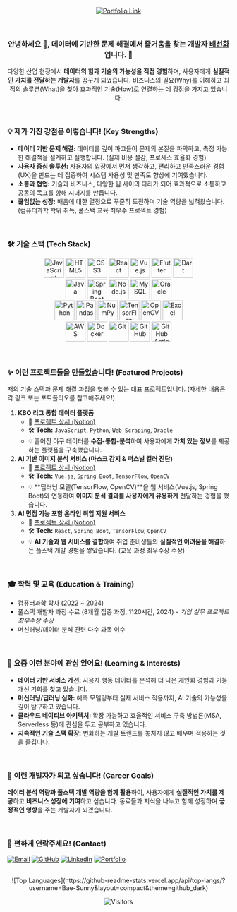 <div align="center">

[![Portfolio Link](https://img.shields.io/badge/Portfolio-View%20My%20Work-blue?style=for-the-badge&logo=laptop&logoColor=white)](https://bae-sunny.github.io/)

</div>

<br>

<div align="center">

### 안녕하세요 👋, 데이터에 기반한 문제 해결에서 즐거움을 찾는 개발자 [**배선화**](https://github.com/Bae-Sunny)입니다. 🌱

다양한 산업 현장에서 **데이터의 힘과 기술의 가능성을 직접 경험**하며, 사용자에게 **실질적인 가치를 전달하는 개발자**를 꿈꾸게 되었습니다. 비즈니스의 필요(Why)를 이해하고 최적의 솔루션(What)을 찾아 효과적인 기술(How)로 연결하는 데 강점을 가지고 있습니다.

</div>

<br>

### 💡 제가 가진 강점은 이렇습니다! (Key Strengths)

*   **데이터 기반 문제 해결:** 데이터를 깊이 파고들어 문제의 본질을 파악하고, 측정 가능한 해결책을 설계하고 실행합니다. (실제 비용 절감, 프로세스 효율화 경험)
*   **사용자 중심 솔루션:** 사용자의 입장에서 먼저 생각하고, 편리하고 만족스러운 경험(UX)을 만드는 데 집중하여 시스템 사용성 및 만족도 향상에 기여했습니다.
*   **소통과 협업:** 기술과 비즈니스, 다양한 팀 사이의 다리가 되어 효과적으로 소통하고 공동의 목표를 향해 시너지를 만듭니다.
*   **끊임없는 성장:** 배움에 대한 열정으로 꾸준히 도전하며 기술 역량을 넓혀왔습니다. (컴퓨터과학 학위 취득, 풀스택 교육 최우수 프로젝트 경험)

<br>

### 🛠️ 기술 스택 (Tech Stack)

<p align="center">
    <!-- Frontend -->
    <img src="https://skillicons.dev/icons?i=javascript" alt="JavaScript" title="JavaScript" width="45">
    <img src="https://skillicons.dev/icons?i=html" alt="HTML5" title="HTML5" width="45">
    <img src="https://skillicons.dev/icons?i=css" alt="CSS3" title="CSS3" width="45">
    <img src="https://skillicons.dev/icons?i=react" alt="React" title="React" width="45">
    <img src="https://skillicons.dev/icons?i=vuejs" alt="Vue.js" title="Vue.js" width="45">
    <img src="https://skillicons.dev/icons?i=flutter" alt="Flutter" title="Flutter" width="45">
    <img src="https://skillicons.dev/icons?i=dart" alt="Dart" title="Dart" width="45">
    <br>
    <!-- Backend -->
    <img src="https://skillicons.dev/icons?i=java" alt="Java" title="Java" width="45">
    <img src="https://skillicons.dev/icons?i=spring" alt="Spring Boot" title="Spring Boot" width="45">
    <img src="https://skillicons.dev/icons?i=nodejs" alt="Node.js" title="Node.js" width="45">
    <img src="https://skillicons.dev/icons?i=mysql" alt="MySQL" title="MySQL" width="45">
    <img src="https://img.shields.io/badge/Oracle-F80000?style=flat-square&logo=oracle&logoColor=white" alt="Oracle" title="Oracle" height="45">
    <br>
    <!-- Data & AI -->
    <img src="https://skillicons.dev/icons?i=python" alt="Python" title="Python" width="45">
    <img src="https://img.shields.io/badge/Pandas-150458?style=flat-square&logo=pandas&logoColor=white" alt="Pandas" title="Pandas" height="45">
    <img src="https://img.shields.io/badge/NumPy-013243?style=flat-square&logo=numpy&logoColor=white" alt="NumPy" title="NumPy" height="45">
    <img src="https://skillicons.dev/icons?i=tensorflow" alt="TensorFlow" title="TensorFlow" width="45">
    <img src="https://skillicons.dev/icons?i=opencv" alt="OpenCV" title="OpenCV" width="45">
    <img src="https://img.shields.io/badge/Excel-217346?style=flat-square&logo=microsoftexcel&logoColor=white" alt="Excel" title="Excel (Data Analysis)" height="45">
    <br>
    <!-- DevOps & Collaboration -->
    <img src="https://skillicons.dev/icons?i=aws" alt="AWS" title="AWS" width="45">
    <img src="https://skillicons.dev/icons?i=docker" alt="Docker" title="Docker" width="45">
    <img src="https://skillicons.dev/icons?i=git" alt="Git" title="Git" width="45">
    <img src="https://skillicons.dev/icons?i=github" alt="GitHub" title="GitHub" width="45">
    <img src="https://skillicons.dev/icons?i=githubactions" alt="GitHub Actions" title="GitHub Actions" width="45">
</p>

<br>

### ✨ 이런 프로젝트들을 만들었습니다! (Featured Projects)

저의 기술 스택과 문제 해결 과정을 엿볼 수 있는 대표 프로젝트입니다. (자세한 내용은 각 링크 또는 포트폴리오를 참고해주세요!)

1.  **KBO 리그 통합 데이터 플랫폼**
    *   🔗 [프로젝트 상세 (Notion)](https://scandalous-lady-ca4.notion.site/4818ecc4ff1a4744b10b00b0b6f0a9a3?pvs=4)
    *   🛠️ **Tech:** `JavaScript`, `Python`, `Web Scraping`, `Oracle`
    *   💡 흩어진 야구 데이터를 **수집-통합-분석**하여 사용자에게 **가치 있는 정보**를 제공하는 플랫폼을 구축했습니다.
2.  **AI 기반 이미지 분석 서비스 (마스크 감지 & 퍼스널 컬러 진단)**
    *   🔗 [프로젝트 상세 (Notion)](https://scandalous-lady-ca4.notion.site/AI-c8520be1e0a44c8b82c79be1d9e3c346?pvs=4)
    *   🛠️ **Tech:** `Vue.js`, `Spring Boot`, `TensorFlow`, `OpenCV`
    *   💡 **딥러닝 모델(TensorFlow, OpenCV)**을 웹 서비스(Vue.js, Spring Boot)와 연동하여 **이미지 분석 결과를 사용자에게 유용하게** 전달하는 경험을 했습니다.
3.  **AI 면접 기능 포함 온라인 취업 지원 서비스**
    *   🔗 [프로젝트 상세 (Notion)](https://scandalous-lady-ca4.notion.site/e638492c79bc423eadad200877af0c9d?pvs=4)
    *   🛠️ **Tech:** `React`, `Spring Boot`, `TensorFlow`, `OpenCV`
    *   💡 **AI 기술과 웹 서비스를 결합**하여 취업 준비생들의 **실질적인 어려움을 해결**하는 풀스택 개발 경험을 쌓았습니다. (교육 과정 최우수상 수상)

<br>

### 🎓 학력 및 교육 (Education & Training)

*   컴퓨터과학 학사 (2022 ~ 2024)
*   풀스택 개발자 과정 수료 (8개월 집중 과정, 1120시간, 2024) - *기업 실무 프로젝트 최우수상 수상*
*   머신러닝/데이터 분석 관련 다수 과목 이수

<br>

### 🌱 요즘 이런 분야에 관심 있어요! (Learning & Interests)

*   **데이터 기반 서비스 개선:** 사용자 행동 데이터를 분석해 더 나은 개인화 경험과 기능 개선 기회를 찾고 있습니다.
*   **머신러닝/딥러닝 심화:** 예측 모델링부터 실제 서비스 적용까지, AI 기술의 가능성을 깊이 탐구하고 있습니다.
*   **클라우드 네이티브 아키텍처:** 확장 가능하고 효율적인 서비스 구축 방법론(MSA, Serverless 등)에 관심을 두고 공부하고 있습니다.
*   **지속적인 기술 스택 확장:** 변화하는 개발 트렌드를 놓치지 않고 배우며 적용하는 것을 즐깁니다.

<br>

### 🚀 이런 개발자가 되고 싶습니다! (Career Goals)

**데이터 분석 역량과 풀스택 개발 역량을 함께 활용**하여, 사용자에게 **실질적인 가치를 제공**하고 **비즈니스 성장에 기여**하고 싶습니다. 동료들과 지식을 나누고 함께 성장하며 **긍정적인 영향**을 주는 개발자가 되겠습니다.

<br>

### 📧 편하게 연락주세요! (Contact)

[![Email](https://img.shields.io/badge/Email-D14836?style=flat-square&logo=gmail&logoColor=white)](mailto:bshwa0563@gmail.com) 
[![GitHub](https://img.shields.io/badge/GitHub-181717?style=flat-square&logo=github&logoColor=white)](https://github.com/Bae-Sunny) 
[![LinkedIn](https://img.shields.io/badge/LinkedIn-0077B5?style=flat-square&logo=linkedin&logoColor=white)](https://linkedin.com/) <!-- 실제 링크로 교체 -->
[![Portfolio](https://img.shields.io/badge/Portfolio-Website-blue?style=flat-square&logo=googlechrome&logoColor=white)](https://bae-sunny.github.io/)

<br>

<div align="center">
![Top Languages](https://github-readme-stats.vercel.app/api/top-langs/?username=Bae-Sunny&layout=compact&theme=github_dark)

</div>

<div align="center">

![Visitors](https://visitor-badge.laobi.icu/badge?page_id=Bae-Sunny)

</div>
